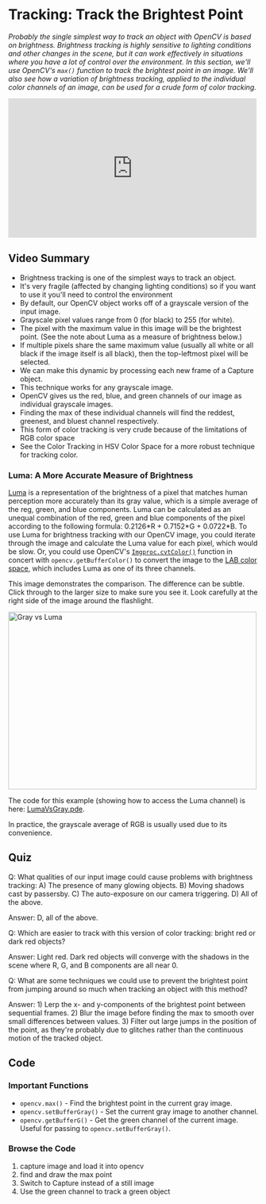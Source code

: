 # Tracking: Track the Brightest Point

_Probably the single simplest way to track an object with OpenCV is based on brightness. Brightness tracking is highly sensitive to lighting conditions and other changes in the scene, but it can work effectively in situations where you have a lot of control over the environment. In this section, we'll use OpenCV's <code>max()</code> function to track the brightest point in an image. We'll also see how a variation of brightness tracking, applied to the individual color channels of an image, can be used for a crude form of color tracking._

<iframe src="http://player.vimeo.com/video/69813654" width="500" height="281" frameborder="0" webkitAllowFullScreen mozallowfullscreen allowFullScreen></iframe>

## Video Summary

* Brightness tracking is one of the simplest ways to track an object.
* It's very fragile (affected by changing lighting conditions) so if you want to use it you'll need to control the environment
* By default, our OpenCV object works off of a grayscale version of the input image.
* Grayscale pixel values range from 0 (for black) to 255 (for white).
* The pixel with the maximum value in this image will be the brightest point. (See the note about Luma as a measure of brightness below.)
* If multiple pixels share the same maximum value (usually all white or all black if the image itself is all black), then the top-leftmost pixel will be selected.
* We can make this dynamic by processing each new frame of a Capture object.
* This technique works for any grayscale image.
* OpenCV gives us the red, blue, and green channels of our image as individual grayscale images.
* Finding the max of these individual channels will find the reddest, greenest, and bluest channel respectively.
* This form of color tracking is very crude because of the limitations of RGB color space
* See the Color Tracking in HSV Color Space for a more robust technique for tracking color. 

### Luma: A More Accurate Measure of Brightness

[Luma](http://en.wikipedia.org/wiki/Luma_%28video%29) is a representation of the brightness of a pixel that matches human perception more accurately than its gray value, which is a simple average of the reg, green, and blue components. Luma can be calculated as an unequal combination of the red, green and blue components of the pixel according to the following formula: 0.2126\*R + 0.7152\*G + 0.0722\*B. To use Luma for brightness tracking with our OpenCV image, you could iterate through the image and calculate the Luma value for each pixel, which would be slow. Or, you could use OpenCV's <code>[Imgproc.cvtColor()](http://docs.opencv.org/java/org/opencv/imgproc/Imgproc.html#cvtColor)</code> function in concert with <code>opencv.getBufferColor()</code> to convert the image to the [LAB color space](https://en.wikipedia.org/wiki/Lab_color_space), which includes Luma as one of its three channels.

This image demonstrates the comparison. The difference can be subtle. Click through to the larger size to make sure you see it. Look carefully at the right side of the image around the flashlight.

<a href="http://www.flickr.com/photos/unavoidablegrain/9228785034/" title="Gray vs Luma by atduskgreg, on Flickr"><img src="http://farm3.staticflickr.com/2829/9228785034_39c665d9e9.jpg" width="500" height="358" alt="Gray vs Luma"></a>

The code for this example (showing how to access the Luma channel) is here: [LumaVsGray.pde](https://github.com/atduskgreg/OpenCVPro/blob/library_rename/examples/LumaVsGray/LumaVsGray.pde).

In practice, the grayscale average of RGB is usually used due to its convenience.

## Quiz

Q: What qualities of our input image could cause problems with brightness tracking: A) The presence of many glowing objects. B) Moving shadows cast by passersby. C) The auto-exposure on our camera triggering. D) All of the above.

Answer: D, all of the above.

Q: Which are easier to track with this version of color tracking: bright red or dark red objects?

Answer: Light red. Dark red objects will converge with the shadows in the scene where R, G, and B components are all near 0.

Q: What are some techniques we could use to prevent the brightest point from jumping around so much when tracking an object with this method?

Answer: 1) Lerp the x- and y-components of the brightest point between sequential frames. 2) Blur the image before finding the max to smooth over small differences between values. 3) Filter out large jumps in the position of the point, as they're probably due to glitches rather than the continuous motion of the tracked object.

## Code

### Important Functions

* <code>opencv.max()</code> - Find the brightest point in the current gray image.
* <code>opencv.setBufferGray()</code> - Set the current gray image to another channel.
* <code>opencv.getBufferG()</code> - Get the green channel of the current image. Useful for passing to <code>opencv.setBufferGray()</code>.

### Browse the Code

1. capture image and load it into opencv
2. find and draw the max point
3. Switch to Capture instead of a still image
4. Use the green channel to track a green object

